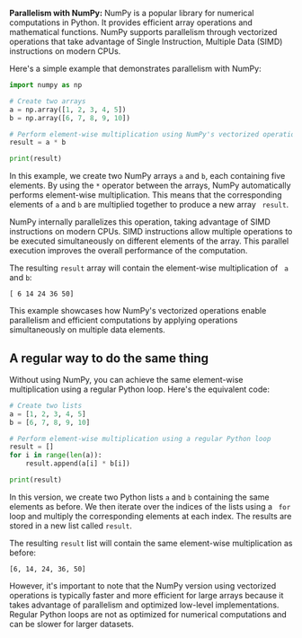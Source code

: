 **Parallelism with NumPy:** NumPy is a popular library for numerical 
computations in Python. It provides efficient array operations and 
mathematical functions. NumPy supports parallelism through vectorized 
operations that take advantage of Single Instruction, Multiple Data (SIMD) 
instructions on modern CPUs.

Here's a simple example that demonstrates parallelism with NumPy:

```python
import numpy as np

# Create two arrays
a = np.array([1, 2, 3, 4, 5])
b = np.array([6, 7, 8, 9, 10])

# Perform element-wise multiplication using NumPy's vectorized operations
result = a * b

print(result)
```

In this example, we create two NumPy arrays `a` and `b`, each containing five 
elements. By using the `*` operator between the arrays, NumPy automatically 
performs element-wise multiplication. This means that the corresponding 
elements of `a` and `b` are multiplied together to produce a new array `
result`. 

NumPy internally parallelizes this operation, taking advantage of SIMD 
instructions on modern CPUs. SIMD instructions allow multiple operations to 
be executed simultaneously on different elements of the array. This parallel 
execution improves the overall performance of the computation. 

The resulting `result` array will contain the element-wise multiplication of `
a` and `b`: 

    [ 6 14 24 36 50]

This example showcases how NumPy's vectorized operations enable parallelism 
and efficient computations by applying operations simultaneously on multiple 
data elements.


## A regular way to do the same thing

Without using NumPy, you can achieve the same element-wise multiplication 
using a regular Python loop. Here's the equivalent code: 

```python
# Create two lists
a = [1, 2, 3, 4, 5]
b = [6, 7, 8, 9, 10]

# Perform element-wise multiplication using a regular Python loop
result = []
for i in range(len(a)):
    result.append(a[i] * b[i])

print(result)
```

In this version, we create two Python lists `a` and `b` containing the same 
elements as before. We then iterate over the indices of the lists using a `
for` loop and multiply the corresponding elements at each index. The results 
are stored in a new list called `result`. 

The resulting `result` list will contain the same element-wise multiplication 
as before: 

    [6, 14, 24, 36, 50]

However, it's important to note that the NumPy version using vectorized 
operations is typically faster and more efficient for large arrays because it 
takes advantage of parallelism and optimized low-level implementations. 
Regular Python loops are not as optimized for numerical computations and can 
be slower for larger datasets.